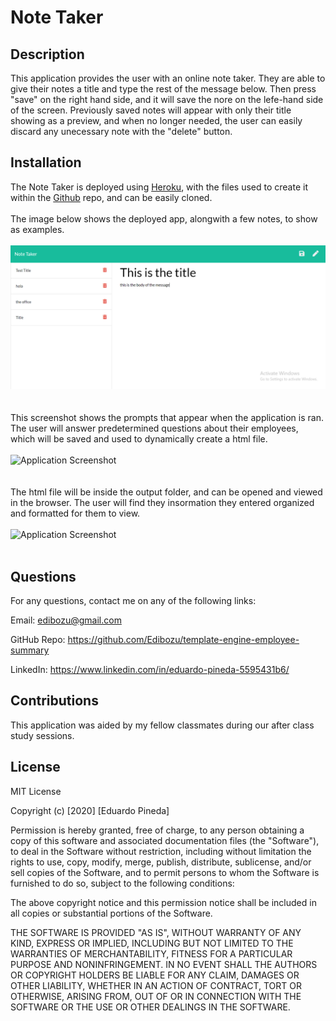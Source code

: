 # Note Taker

## Description

This application provides the user with an online note taker. They are able to give their notes a title and type the rest of the message below. Then press "save" on the right hand side, and it will save the nore on the lefe-hand side of the screen. Previously saved notes will appear with only their title showing as a preview, and when no longer needed, the user can easily discard any unecessary note with the "delete" button.

 ## Installation

The Note Taker is deployed using [Heroku](https://ep-note-taker.herokuapp.com/), with the files used to create it within the [Github](https://github.com/Edibozu/note-taker-ep) repo, and can be easily cloned.
<br/><br/>
The image below shows the deployed app, alongwith a few notes, to show as examples.
<br/><br/>
![Application Screenshot](./public/assets/images/sc1.png)
<br/><br/><br/>
This screenshot shows the prompts that appear when the application is ran. The user will answer predetermined questions about their employees, which will be saved and used to dynamically create a html file.
<br/><br/>
![Application Screenshot](./Assets/sc1.png)
<br/><br/><br/>
The html file will be inside the output folder, and can be opened and viewed in the browser. The user will find they insormation they entered organized and formatted for them to view.
<br/><br/>
![Application Screenshot](./Assets/sc3.png)
<br/><br/>

## Questions

For any questions, contact me on any of the following links:

Email: edibozu@gmail.com

GitHub Repo: https://github.com/Edibozu/template-engine-employee-summary

LinkedIn: https://www.linkedin.com/in/eduardo-pineda-5595431b6/

## Contributions

This application was aided by my fellow classmates during our after class study sessions. 

## License

MIT License

Copyright (c) [2020] [Eduardo Pineda]

Permission is hereby granted, free of charge, to any person obtaining a copy
of this software and associated documentation files (the "Software"), to deal
in the Software without restriction, including without limitation the rights
to use, copy, modify, merge, publish, distribute, sublicense, and/or sell
copies of the Software, and to permit persons to whom the Software is
furnished to do so, subject to the following conditions:

The above copyright notice and this permission notice shall be included in all
copies or substantial portions of the Software.

THE SOFTWARE IS PROVIDED "AS IS", WITHOUT WARRANTY OF ANY KIND, EXPRESS OR
IMPLIED, INCLUDING BUT NOT LIMITED TO THE WARRANTIES OF MERCHANTABILITY,
FITNESS FOR A PARTICULAR PURPOSE AND NONINFRINGEMENT. IN NO EVENT SHALL THE
AUTHORS OR COPYRIGHT HOLDERS BE LIABLE FOR ANY CLAIM, DAMAGES OR OTHER
LIABILITY, WHETHER IN AN ACTION OF CONTRACT, TORT OR OTHERWISE, ARISING FROM,
OUT OF OR IN CONNECTION WITH THE SOFTWARE OR THE USE OR OTHER DEALINGS IN THE
SOFTWARE.
